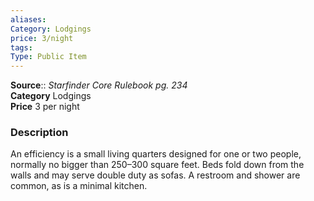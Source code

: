 ```yaml
---
aliases: 
Category: Lodgings  
price: 3/night 
tags: 
Type: Public Item
---
```



**Source**:: _Starfinder Core Rulebook pg. 234_  
**Category** Lodgings  
**Price** 3 per night

### Description

An efficiency is a small living quarters designed for one or two people, normally no bigger than 250–300 square feet. Beds fold down from the walls and may serve double duty as sofas. A restroom and shower are common, as is a minimal kitchen.
